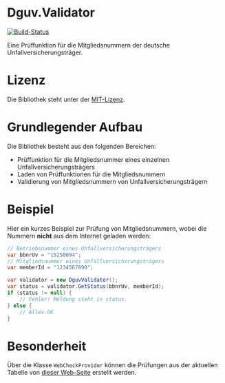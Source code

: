 # Dguv.Validator

[![Build-Status](https://img.shields.io/teamcity/http/188.40.59.207:8081/s/OpenSource_DguvValidator.svg)](http://188.40.59.207:8081/viewType.html?buildTypeId=OpenSource_DguvValidator)

Eine Prüffunktion für die Mitgliedsnummern der deutsche Unfallversicherungsträger.

# Lizenz

Die Bibliothek steht unter der [MIT-Lizenz](LICENSE.md).

# Grundlegender Aufbau

Die Bibliothek besteht aus den folgenden Bereichen:

* Prüffunktion für die Mitgliedsnummer eines einzelnen Unfallversicherungsträgers
* Laden von Prüffunktionen für die Mitgliedsnummern
* Validierung von Mitgliedsnummern von Unfallversicherungsträgern

# Beispiel

Hier ein kurzes Beispiel zur Prüfung von Mitgliedsnummern, wobei die Nummern **nicht** aus dem Internet geladen werden:

```csharp
// Betriebsnummer eines Unfallversicherungsträgers
var bbnrUv = "15250094";
// Mitgliedsnummer eines Unfallversicherungsträgers
var memberId = "1234567890";

var validator = new DguvValidator();
var status = validator.GetStatus(bbnrUv, memberId);
if (status != null) {
    // Fehler! Meldung steht in status.
} else {
    // Alles OK
}
```

# Besonderheit

Über die Klasse ```WebCheckProvider``` können die Prüfungen aus der aktuellen Tabelle
von [dieser Web-Seite](http://www.dguv.de/de/mediencenter/hintergrund/meldeverfahren/mitgliedsnr/index.jsp) erstellt werden.
